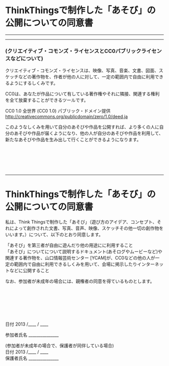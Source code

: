 # ThinkThingsで制作した「あそび」の公開についての同意書
  
---
---
  
  
### (クリエイティブ・コモンズ・ライセンスとCC0パブリックライセンスなどについて)  

クリエイティブ・コモンズ・ライセンスは、映像、写真、音楽、文書、図面、スケッチなどの著作物を、作者が他の人に対して、一定の範囲内で自由に利用できるようにするしくみです。  

CC0は、あなたが作品について有している著作権やそれに隣接、関連する権利を全て放棄することができるツールです。  

CC0 1.0 全世界 (CC0 1.0)  パブリック・ドメイン提供
http://creativecommons.org/publicdomain/zero/1.0/deed.ja  

このようなしくみを用いて自分のあそびや作品を公開すれば、より多くの人に自分のあそびや作品が届くようになり、他の人が自分のあそびや作品を利用して、新たなあそびや作品を生み出して行くことができるようになります。  


  
　  
　


　
　


---

# ThinkThingsで制作した「あそび」の公開についての同意書

私は、Think Thingsで制作した「あそび」（遊び方のアイデア、コンセプト、それによって創作された文書、写真、音声、映像、スケッチその他一切の創作物をいいます。）について、以下のとおり同意します。  

「あそび」を第三者が自由に遊んだり他の用途にに利用すること  
「あそび」についてについて説明するドキュメント(あそログやムービーなど)や関連する著作物を、山口情報芸術センター [YCAM]が、CC0などの他の人が一定の範囲内で自由に利用できるしくみを用いて、会場に掲示したりインターネットなどに公開すること  

なお、参加者が未成年の場合には、親権者の同意を得ているものとします。   
  









　
　


　
　









　
　



日付 2013 /____ / ____  
  
参加者氏名 _______________  


(参加者が未成年の場合で、保護者が同伴している場合)  
日付 2013 /____ / ____  
保護者氏名 _______________  

